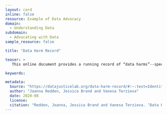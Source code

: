 ```yaml
---
layout: card
inline: false
resource: Example of Data Advocacy
domain:
  - Understanding Data
subdomain:
  - Advocating with Data
sample_resource: false

title: "Data Harm Record"

teaser: >
   This online document provides a running record of “data harms”--specifically harms that have been caused by uses of algorithmic systems. The social advocacy goal is to promote learning and inspire collaborative work to redress harms and prevent further harm. 

keywords:

metadata:
  Source: "https://datajusticelab.org/data-harm-record/#:~:text=Identity%20theft%2C%20blackmail%2C%20reputation%20damage%2C%20distress&text=Although%20data%20breaches%20are%20listed,have%20happened%20in%20both%20sectors."
  author: "Joanna Redden, Jessica Brand and Vanesa Terzieva"
  date: 2020-08
  license: 
  citation: "Redden, Joanna, Jessica Brand and Vanesa Terzieva. ‘Data Harm Record. https://datajusticelab.org/data-harm-record/#:~:text=Identity%20theft%2C%20blackmail%2C%20reputation%20damage%2C%20distress&text=Although%20data%20breaches%20are%20listed,have%20happened%20in%20both%20sectors.’ Data Justice Lab. . Accessed on 27 July 2024.”
---
```

